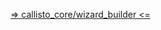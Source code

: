 [=> callisto_core/wizard_builder <=](https://github.com/project-callisto/callisto-core/tree/master/callisto_core/wizard_builder)
